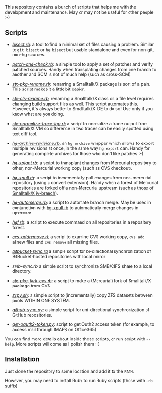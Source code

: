 This repository contains a bunch of scripts that helps me with the development
and maintenance. May or may not be useful for other people :-)

Scripts
-------

* *[bisect.rb][1]*: a tool to find a minimal set of files causing a problem. Similar to `git bisect` or `hg bisect` but usable standalone and even for non-git, non-hg sources.

* *[patch-and-check.rb][2]*: a simple tool to apply a set of patches and verify patched sources. Handy when transplating changes from one branch to another and SCM is not of much help (such as cross-SCM)

* *[stx-pkg-rename.rb][3]*: renaming a Smalltalk/X package is sort of a pain. This script makes it a little bit easier.

* *[stx-cls-rename.rb][18]*: renaming a Smalltalk/X class on a file level requires changing build support files as well. This script automates this. However, it's always better to Smalltalk/X IDE to do so! Use only if you know what are you doing. 

* *[stx-normalize-trace-log.rb][10]* a script to normalize a trace output from Smalltalk/X VM so difference in two traces can be easily spotted using text diff tool. 

* *[hg-archive-revisions.rb][4]*: an `hg archive` wrapper which allows to export multiple revisions at once, in the same way `hg export` can. Handy for generating complete archives for those who don't like patches :-)

* *[hg-xplant.rb][5]*: a script to transplant changes from Mercurial repository to other, non-Mercurial working copy (such as CVS checkout).

* *[hg-xpull.rb][11]*: a script to incrementally pull changes from non-mercurial repository (using a convert extension). Handy when a forest of Mercurial repositories are forked off a non-Mercurial upstream (such as those of [Smalltalk/X jv-branch][12]).

* *[hg-automerge.rb][13]*: a script to automate branch merge. May be used in
conjunction with [hg-xpull.rb][11] to automatically merge changes in upstream.

* *[hgf.rb][14]*: a script to execute command on all repositories in a repository forest. 

* *[cvs-addremove.rb][6]* a script to examine  CVS working copy, `cvs add` allnew files and `cvs remove` all missing files.

* *[bitbucket-sync.rb][16]* a simple script for bi-directional synchronization of BitBucket-hosted repositories with local mirror

* *[smb-sync.rb][17]* a simple script to synchronize SMB/CIFS share to a local directory.

* *[stx-pkg-fork-cvs.rb][19]*: a script to make a (Mercurial) fork of Smalltalk/X package from CVS

* *[zcpy.sh][20]*: a simple script to (incrementally) copy ZFS datasets between pools WITHIN ONE SYSTEM.

* *[github-sync.py][21]*: a simple script for uni-directional synchronization of GitHub repositories.

* *[get-oauth2-token.py][21]*: script to get Outh2 access token (for example, to access mail through IMAPS on Office365)


You can find more details about inside these scripts, or run script with `--help`.
More scripts will come as I polish them :-)

Installation
------------

Just clone the repository to some location and add it to the `PATH`. 

However, you may need to install Ruby to run Ruby scripts (those with `.rb` suffix)

[1]: https://github.com/janvrany/scripts/blob/master/bisect.rb
[2]: https://github.com/janvrany/scripts/blob/master/patch-and-check.rb
[3]: https://github.com/janvrany/scripts/blob/master/stx-pkg-rename.rb
[4]: https://github.com/janvrany/scripts/blob/master/hg-archive-revisions.rb
[5]: https://github.com/janvrany/scripts/blob/master/hg-xplant.rb
[6]: https://github.com/janvrany/scripts/blob/master/cvs-addremove.rb
[10]: https://github.com/janvrany/scripts/blob/master/stx-normalize-trace-log.rb
[11]: https://github.com/janvrany/scripts/blob/master/hg-xpull.rb
[12]: https://swing.fit.cvut.cz/projects/stx-jv
[13]: https://github.com/janvrany/scripts/blob/master/hg-automerge.rb
[14]: https://github.com/janvrany/scripts/blob/master/hgf.rb
[16]: https://github.com/janvrany/scripts/blob/master/bitbucket-sync.rb
[17]: https://github.com/janvrany/scripts/blob/master/smb-sync.rb
[18]: https://github.com/janvrany/scripts/blob/master/stx-cls-rename.rb
[19]: https://github.com/janvrany/scripts/blob/master/stx-pkg-fork-cvs.rb
[20]: https://github.com/janvrany/scripts/blob/master/zcpy.sh
[21]: https://github.com/janvrany/scripts/blob/master/github-sync.py
[22]: https://github.com/janvrany/scripts/blob/master/get-oauth2-token.py